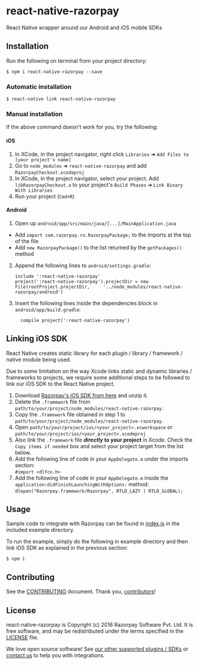 # react-native-razorpay

React Native wrapper around our Android and iOS mobile SDKs

## Installation

Run the following on terminal from your project directory:

`$ npm i react-native-razorpay --save`

### Automatic installation

`$ react-native link react-native-razorpay`

### Manual installation

If the above command doesn't work for you, try the following:

#### iOS

1. In XCode, in the project navigator, right click `Libraries` ➜
`Add Files to [your project's name]`
2. Go to `node_modules` ➜ `react-native-razorpay` and add `RazorpayCheckout.xcodeproj`
3. In XCode, in the project navigator, select your project. Add
`libRazorpayCheckout.a` to your project's `Build Phases` ➜ `Link Binary With Libraries`
4. Run your project (`Cmd+R`)

#### Android

1. Open up `android/app/src/main/java/[...]/MainApplication.java`
  - Add `import com.razorpay.rn.RazorpayPackage;` to the imports at the top of
  the file
  - Add `new RazorpayPackage()` to the list returned by the `getPackages()` method
2. Append the following lines to `android/settings.gradle`:
  	```
  	include ':react-native-razorpay'
  	project(':react-native-razorpay').projectDir = new File(rootProject.projectDir, 	'../node_modules/react-native-razorpay/android')
  	```
3. Insert the following lines inside the dependencies block in
`android/app/build.gradle`:
  	```
      compile project(':react-native-razorpay')
  	```

## Linking iOS SDK

React Native creates static library for each plugin / library / framework / native
 module being used.

Due to some limitation on the way Xcode links static and dynamic libraries / frameworks
 to projects, we require some additional steps to be followed to link our iOS SDK
 to the React Native project.

1. Download [Razorpay's iOS SDK from here](https://docs.razorpay.com/v1/page/ios-integration)
and unzip it.
2. Delete the `.framework` file from
`path/to/your/project/node_modules/react-native-razorpay`.
3. Copy the `.framework` file obtained in step 1 to
`path/to/your/project/node_modules/react-native-razorpay`.
4. Open `path/to/your/project/ios/<your_project>.xcworkspace` or
`path/to/your/project/ios/<your_project>.xcodeproj`
5. Also link the `.framework` file **_directly_ to your project** in Xcode. Check the
 `Copy items if needed` box and select your project target from the list below.
6. Add the following line of code in your `AppDelegate.m` under the imports section:  
`#import <dlfcn.h>`
7. Add the following line of code in your `AppDelegate.m` inside the
`application:didFinishLaunchingWithOptions:` method:  
`dlopen("Razorpay.framework/Razorpay", RTLD_LAZY | RTLD_GLOBAL);`

## Usage

Sample code to integrate with Razorpay can be found in [index.js] in the included
example directory.

To run the example, simply do the following in example directory and then link iOS
SDK as explained in the previous section:

`$ npm i`

  [index.js]: example/index.js

## Contributing

See the [CONTRIBUTING] document.
Thank you, [contributors]!

  [CONTRIBUTING]: CONTRIBUTING.md
  [contributors]: https://github.com/razorpay/react-native-razorpay/graphs/contributors

## License

react-native-razorpay is Copyright (c) 2016 Razorpay Software Pvt. Ltd.
It is free software, and may be redistributed
under the terms specified in the [LICENSE] file.

  [LICENSE]: /LICENSE

We love open source software!
See [our other supported plugins / SDKs][integrations]
or [contact us][contact] to help you with integrations.

  [integrations]: https://razorpay.com/integrations
  [contact]: mailto:integrations@razorpay.com?subject=Help%20with%20React%20Native
